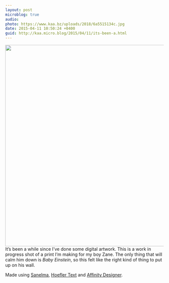 ```yaml
---
layout: post
microblog: true
audio: 
photo: https://www.kaa.bz/uploads/2018/6a5515134c.jpg
date: 2015-04-11 10:50:24 +0400
guid: http://kaa.micro.blog/2015/04/11/its-been-a.html
---
```

<img src="https://www.kaa.bz/uploads/2018/6a5515134c.jpg" alt="" width="640" height="640" class="alignnone size-full wp-image-275" /> It’s been a while since I’ve done some digital artwork. This is a work in progress shot of a print I’m making for my boy Zane. The only thing that will calm him down is <em>Baby Einstein</em>, so this felt like the right kind of thing to put up on his wall.

Made using <a href="http://www.myfonts.com/fonts/mika-melvas/sanelma/">Sanelma</a>, <a href="http://www.typography.com/fonts/hoefler-text/overview/">Hoefler Text</a> and <a href="https://affinity.serif.com/en-gb/">Affinity Designer</a>.
